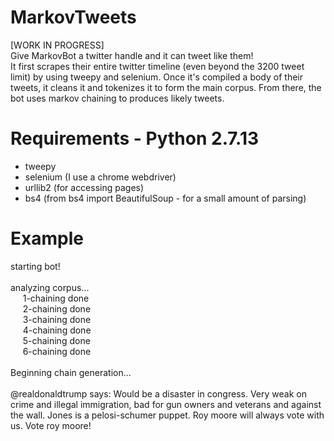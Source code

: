 # MarkovTweets
[WORK IN PROGRESS]   
Give MarkovBot a twitter handle and it can tweet like them!  
It first scrapes their entire twitter timeline (even beyond the 3200 tweet limit) by using tweepy and selenium. Once it's compiled a body of their tweets, it cleans it and tokenizes it to form the main corpus. From there, the bot uses markov chaining to produces likely tweets.

# Requirements - Python 2.7.13
*  tweepy  
*  selenium (I use a chrome webdriver)  
*  urllib2 (for accessing pages)  
*  bs4 (from bs4 import BeautifulSoup - for a small amount of parsing)  
  
# Example  
starting bot!  
&nbsp;&nbsp;  
analyzing corpus...  
&nbsp;&nbsp;&nbsp;&nbsp;&nbsp;1-chaining done  
&nbsp;&nbsp;&nbsp;&nbsp;&nbsp;2-chaining done  
&nbsp;&nbsp;&nbsp;&nbsp;&nbsp;3-chaining done  
&nbsp;&nbsp;&nbsp;&nbsp;&nbsp;4-chaining done  
&nbsp;&nbsp;&nbsp;&nbsp;&nbsp;5-chaining done  
&nbsp;&nbsp;&nbsp;&nbsp;&nbsp;6-chaining done  
&nbsp;    
Beginning chain generation...  
&nbsp;    
@realdonaldtrump says: Would be a disaster in congress. Very weak on crime and illegal immigration, bad for gun owners and veterans and against the wall. Jones is a pelosi-schumer puppet. Roy moore will always vote with us. Vote roy moore!
